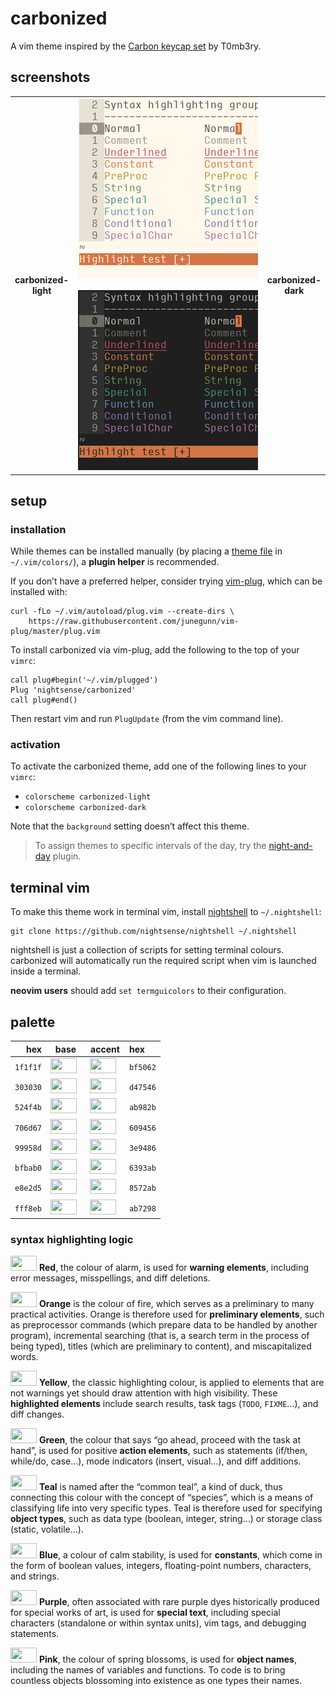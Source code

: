 <h1 id="carbonized">carbonized</h1>

<p>A vim theme inspired by the <a href="https://geekhack.org/index.php?topic=79693.0">Carbon keycap set</a> by T0mb3ry.</p>

<h2 id="screenshots">screenshots</h2>

<table>
<tr></tr><tr><td align="center"><strong>carbonized-<br />light</strong></td>
<td align="center"><img src="/img/screenshot-carbonized-light.png" alt="screenshot of the carbonized-light vim theme" width="288" /> <img src="/img/screenshot-carbonized-dark.png" alt="screenshot of the carbonized-dark vim theme" width="288" /></td>
<td align="center"><strong>carbonized-<br />dark</strong></td></tr>
</table>

<h2 id="setup">setup</h2>

<h3 id="installation">installation</h3>

<p>While themes can be installed manually (by placing a <a href="https://github.com/nightsense/carbonized/tree/master/colors">theme file</a> in <code class="highlighter-rouge">~/.vim/colors/</code>), a <strong>plugin helper</strong> is recommended.</p>

<p>If you don’t have a preferred helper, consider trying <a href="https://github.com/junegunn/vim-plug">vim-plug</a>, which can be installed with:</p>

<div class="highlighter-rouge"><pre class="highlight"><code>curl -fLo ~/.vim/autoload/plug.vim --create-dirs \
    https://raw.githubusercontent.com/junegunn/vim-plug/master/plug.vim
</code></pre>
</div>

<p>To install carbonized via vim-plug, add the following to the top of your <code class="highlighter-rouge">vimrc</code>:</p>

<div class="highlighter-rouge"><pre class="highlight"><code>call plug#begin('~/.vim/plugged')
Plug 'nightsense/carbonized'
call plug#end()
</code></pre>
</div>

<p>Then restart vim and run <code class="highlighter-rouge">PlugUpdate</code> (from the vim command line).</p>

<h3 id="activation">activation</h3>

<p>To activate the carbonized theme, add one of the following lines to your <code class="highlighter-rouge">vimrc</code>:</p>

<ul>
  <li><code class="highlighter-rouge">colorscheme carbonized-light</code></li>
  <li><code class="highlighter-rouge">colorscheme carbonized-dark</code></li>
</ul>

<p>Note that the <code class="highlighter-rouge">background</code> setting doesn’t affect this theme.</p>

<blockquote>
  <p>To assign themes to specific intervals of the day, try the <a href="https://github.com/nightsense/night-and-day">night-and-day</a> plugin.</p>
</blockquote>

<h2 id="terminal-vim">terminal vim</h2>

<p>To make this theme work in terminal vim, install <a href="https://github.com/nightsense/nightshell">nightshell</a> to <code class="highlighter-rouge">~/.nightshell</code>:</p>

<div class="highlighter-rouge"><pre class="highlight"><code>git clone https://github.com/nightsense/nightshell ~/.nightshell
</code></pre>
</div>

<p>nightshell is just a collection of scripts for setting terminal colours. carbonized will automatically run the required script when vim is launched inside a terminal.</p>

<p><strong>neovim users</strong> should add <code class="highlighter-rouge">set termguicolors</code> to their configuration.</p>

<h2 id="palette">palette</h2>

<table>
  <thead>
    <tr>
      <th style="text-align: right">hex</th>
      <th style="text-align: center">base</th>
      <th style="text-align: center">accent</th>
      <th style="text-align: left">hex</th>
    </tr>
  </thead>
  <tbody>
    <tr>
      <td style="text-align: right"><code class="highlighter-rouge">1f1f1f</code></td>
      <td style="text-align: center"><img src="http://www.colorhexa.com/1f1f1f.png" height="24" width="42" /> </td>
      <td style="text-align: center"><img src="http://www.colorhexa.com/bf5062.png" height="24" width="42" /> </td>
      <td style="text-align: left"><code class="highlighter-rouge">bf5062</code></td>
    </tr>
    <tr>
      <td style="text-align: right"><code class="highlighter-rouge">303030</code></td>
      <td style="text-align: center"><img src="http://www.colorhexa.com/303030.png" height="24" width="42" /> </td>
      <td style="text-align: center"><img src="http://www.colorhexa.com/d47546.png" height="24" width="42" /> </td>
      <td style="text-align: left"><code class="highlighter-rouge">d47546</code></td>
    </tr>
    <tr>
      <td style="text-align: right"><code class="highlighter-rouge">524f4b</code></td>
      <td style="text-align: center"><img src="http://www.colorhexa.com/524f4b.png" height="24" width="42" /> </td>
      <td style="text-align: center"><img src="http://www.colorhexa.com/ab982b.png" height="24" width="42" /> </td>
      <td style="text-align: left"><code class="highlighter-rouge">ab982b</code></td>
    </tr>
    <tr>
      <td style="text-align: right"><code class="highlighter-rouge">706d67</code></td>
      <td style="text-align: center"><img src="http://www.colorhexa.com/706d67.png" height="24" width="42" /> </td>
      <td style="text-align: center"><img src="http://www.colorhexa.com/609456.png" height="24" width="42" /> </td>
      <td style="text-align: left"><code class="highlighter-rouge">609456</code></td>
    </tr>
    <tr>
      <td style="text-align: right"><code class="highlighter-rouge">99958d</code></td>
      <td style="text-align: center"><img src="http://www.colorhexa.com/99958d.png" height="24" width="42" /> </td>
      <td style="text-align: center"><img src="http://www.colorhexa.com/3e9486.png" height="24" width="42" /> </td>
      <td style="text-align: left"><code class="highlighter-rouge">3e9486</code></td>
    </tr>
    <tr>
      <td style="text-align: right"><code class="highlighter-rouge">bfbab0</code></td>
      <td style="text-align: center"><img src="http://www.colorhexa.com/bfbab0.png" height="24" width="42" /> </td>
      <td style="text-align: center"><img src="http://www.colorhexa.com/6393ab.png" height="24" width="42" /> </td>
      <td style="text-align: left"><code class="highlighter-rouge">6393ab</code></td>
    </tr>
    <tr>
      <td style="text-align: right"><code class="highlighter-rouge">e8e2d5</code></td>
      <td style="text-align: center"><img src="http://www.colorhexa.com/e8e2d5.png" height="24" width="42" /> </td>
      <td style="text-align: center"><img src="http://www.colorhexa.com/8572ab.png" height="24" width="42" /> </td>
      <td style="text-align: left"><code class="highlighter-rouge">8572ab</code></td>
    </tr>
    <tr>
      <td style="text-align: right"><code class="highlighter-rouge">fff8eb</code></td>
      <td style="text-align: center"><img src="http://www.colorhexa.com/fff8eb.png" height="24" width="42" /> </td>
      <td style="text-align: center"><img src="http://www.colorhexa.com/ab7298.png" height="24" width="42" /> </td>
      <td style="text-align: left"><code class="highlighter-rouge">ab7298</code></td>
    </tr>
  </tbody>
</table>

<h3 id="syntax-highlighting-logic">syntax highlighting logic</h3>

<p><img src="http://www.colorhexa.com/bf5062.png" height="24" width="42" />
<strong>Red</strong>, the colour of alarm, is used for <strong>warning elements</strong>, including error messages, misspellings, and diff deletions.</p>

<p><img src="http://www.colorhexa.com/d47546.png" height="24" width="42" />
<strong>Orange</strong> is the colour of fire, which serves as a preliminary to many practical activities. Orange is therefore used for <strong>preliminary elements</strong>, such as preprocessor commands (which prepare data to be handled by another program), incremental searching (that is, a search term in the process of being typed), titles (which are preliminary to content), and miscapitalized words.</p>

<p><img src="http://www.colorhexa.com/ab982b.png" height="24" width="42" />
<strong>Yellow</strong>, the classic highlighting colour, is applied to elements that are not warnings yet should draw attention with high visibility. These <strong>highlighted elements</strong> include search results, task tags (<code class="highlighter-rouge">TODO</code>, <code class="highlighter-rouge">FIXME</code>…), and diff changes.</p>

<p><img src="http://www.colorhexa.com/609456.png" height="24" width="42" />
<strong>Green</strong>, the colour that says “go ahead, proceed with the task at hand”, is used for positive <strong>action elements</strong>, such as statements (if/then, while/do, case…), mode indicators (insert, visual…), and diff additions.</p>

<p><img src="http://www.colorhexa.com/3e9486.png" height="24" width="42" />
<strong>Teal</strong> is named after the “common teal”, a kind of duck, thus connecting this colour with the concept of “species”, which is a means of classifying life into very specific types. Teal is therefore used for specifying <strong>object types</strong>, such as data type (boolean, integer, string…) or storage class (static, volatile…).</p>

<p><img src="http://www.colorhexa.com/6393ab.png" height="24" width="42" />
<strong>Blue</strong>, a colour of calm stability, is used for <strong>constants</strong>, which come in the form of boolean values, integers, floating-point numbers, characters, and strings.</p>

<p><img src="http://www.colorhexa.com/8572ab.png" height="24" width="42" />
<strong>Purple</strong>, often associated with rare purple dyes historically produced for special works of art, is used for <strong>special text</strong>, including special characters (standalone or within syntax units), vim tags, and debugging statements.</p>

<p><img src="http://www.colorhexa.com/ab7298.png" height="24" width="42" />
<strong>Pink</strong>, the colour of spring blossoms, is used for <strong>object names</strong>, including the names of variables and functions. To code is to bring countless objects blossoming into existence as one types their names.</p>
